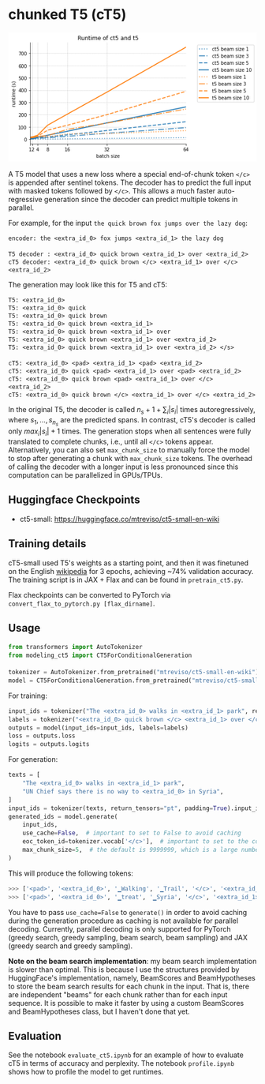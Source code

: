# chunked T5 (cT5)

![Runtime of ct5 and t5 in seconds](./runtime_ct5_vs_t5.png)

A T5 model that uses a new loss where a special end-of-chunk token `</c>` is appended after sentinel tokens. 
The decoder has to predict the full input with masked tokens followed by `</c>`. 
This allows a much faster auto-regressive generation since the decoder can predict multiple tokens in parallel.

For example, for the input `the quick brown fox jumps over the lazy dog`:
```
encoder: the <extra_id_0> fox jumps <extra_id_1> the lazy dog

T5 decoder : <extra_id_0> quick brown <extra_id_1> over <extra_id_2>
cT5 decoder: <extra_id_0> quick brown </c> <extra_id_1> over </c> <extra_id_2>
```

The generation may look like this for T5 and cT5:
```
T5: <extra_id_0>
T5: <extra_id_0> quick
T5: <extra_id_0> quick brown
T5: <extra_id_0> quick brown <extra_id_1>
T5: <extra_id_0> quick brown <extra_id_1> over
T5: <extra_id_0> quick brown <extra_id_1> over <extra_id_2>
T5: <extra_id_0> quick brown <extra_id_1> over <extra_id_2> </s>

cT5: <extra_id_0> <pad> <extra_id_1> <pad> <extra_id_2>
cT5: <extra_id_0> quick <pad> <extra_id_1> over <pad> <extra_id_2>
cT5: <extra_id_0> quick brown <pad> <extra_id_1> over </c> <extra_id_2>
cT5: <extra_id_0> quick brown </c> <extra_id_1> over </c> <extra_id_2>
```

In the original T5, the decoder is called $n_s + 1 + \sum_i |s_i|$ times autoregressively, 
where $s_1,...,s_{n_s}$ are the predicted spans. 
In contrast, cT5's decoder is called only $max_i |s_i| + 1$ times. 
The generation stops when all sentences were fully translated to complete chunks, i.e., until all `</c>` tokens appear. 
Alternatively, you can also set `max_chunk_size` to manually force the model to stop after generating a chunk with `max_chunk_size` tokens.
The overhead of calling the decoder with a longer input is less pronounced since this computation can be parallelized in GPUs/TPUs.

## Huggingface Checkpoints

- ct5-small: https://huggingface.co/mtreviso/ct5-small-en-wiki


## Training details

cT5-small used T5's weights as a starting point, and then it was finetuned on the English [wikipedia](https://huggingface.co/datasets/wikipedia) for 3 epochs, achieving ~74% validation accuracy.
The training script is in JAX + Flax and can be found in `pretrain_ct5.py`.

Flax checkpoints can be converted to PyTorch via `convert_flax_to_pytorch.py [flax_dirname]`.


## Usage

```python
from transformers import AutoTokenizer
from modeling_ct5 import CT5ForConditionalGeneration

tokenizer = AutoTokenizer.from_pretrained("mtreviso/ct5-small-en-wiki")
model = CT5ForConditionalGeneration.from_pretrained("mtreviso/ct5-small-en-wiki")
```

For training:

```python
input_ids = tokenizer("The <extra_id_0> walks in <extra_id_1> park", return_tensors="pt").input_ids
labels = tokenizer("<extra_id_0> quick brown </c> <extra_id_1> over </c> <extra_id_2>", return_tensors="pt").input_ids
outputs = model(input_ids=input_ids, labels=labels)
loss = outputs.loss
logits = outputs.logits
```

For generation:

```python
texts = [
    "The <extra_id_0> walks in <extra_id_1> park",
    "UN Chief says there is no way to <extra_id_0> in Syria",
]
input_ids = tokenizer(texts, return_tensors="pt", padding=True).input_ids
generated_ids = model.generate(
    input_ids, 
    use_cache=False,  # important to set to False to avoid caching
    eoc_token_id=tokenizer.vocab['</c>'],  # important to set to the correct end-of-chunk id
    max_chunk_size=5,  # the default is 9999999, which is a large number
)
```

This will produce the following tokens:
```python
>>> ['<pad>', '<extra_id_0>', '▁Walking', '▁Trail', '</c>', '<extra_id_1>', '▁the', '</c>', '<extra_id_2>', '</s>']
>>> ['<pad>', '<extra_id_0>', '▁treat', '▁Syria', '</c>', '<extra_id_1>', '</s>', '<pad>', '<pad>', '<pad>']
```

You have to pass `use_cache=False` to `generate()` in order to avoid caching during the generation procedure as caching is not available for parallel decoding. 
Currently, parallel decoding is only supported for PyTorch (greedy search, greedy sampling, beam search, beam sampling) and JAX (greedy search and greedy sampling).

**Note on the beam search implementation**: my beam search implementation is slower than optimal.
This is because I use the structures provided by HuggingFace's implementation, namely, BeamScores and BeamHypotheses to store the beam search results for each chunk in the input.
That is, there are independent "beams" for each chunk rather than for each input sequence.
It is possible to make it faster by using a custom BeamScores and BeamHypotheses class, but I haven't done that yet.


## Evaluation

See the notebook `evaluate_ct5.ipynb` for an example of how to evaluate cT5 in terms of accuracy and perplexity.
The notebook `profile.ipynb` shows how to profile the model to get runtimes.
